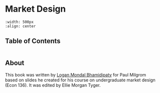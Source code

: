 # Market Design

```{image} ./images/ocean.png
:width: 500px
:align: center
```

## Table of Contents
```{tableofcontents}
```

## About

This book was written by [Logan Mondal Bhamidipaty](https://github.com/FlyingWorkshop) for Paul Milgrom based on slides he created for his course on undergraduate market design (Econ 136). It was edited by Ellie Morgan Tyger.
